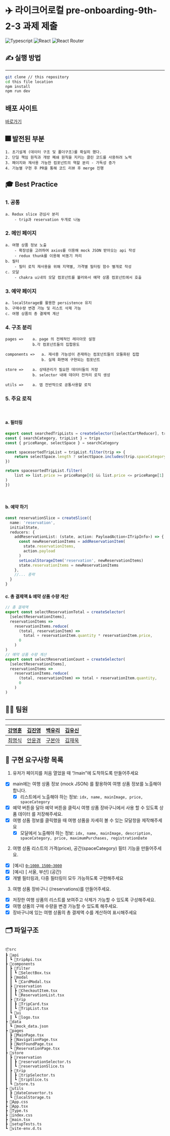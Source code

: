 # ✈️ 라이크어로컬 pre-onboarding-9th-2-3 과제 제출

<p>
<img alt="Typescript" src="https://img.shields.io/badge/Typescript-v4.9.4-3178C6?style=plastic&logoColor=white%22/%3E"/>
<img alt="React" src="https://img.shields.io/badge/React-v18.2.0-61DAFB?style=plastic&logo=react&logoColor=white"/>
<img alt="React Router" src="https://img.shields.io/badge/React Router-v6.8.0-CA4245?style=plastic&logo=reactrouter&logoColor=white"/>
</p>

## ✍ 실행 방법

---

```sh
git clone // this repository
cd this file location
npm install
npm run dev
```

## 배포 사이트

[바로가기](http://s3-deploy-cicd.s3-website.ap-northeast-2.amazonaws.com/)

## 🎆 발전된 부분

```
1. 초기설계 (데이터 구조 및 폴더구조)를 확실히 했다.
2. 단일 책임 원칙과 개방 폐쇄 원칙을 지키는 클린 코드를 사용하려 노력
3. 페이지와 재사용 가능한 컴포넌트의 역할 분리 - 가독성 증가
4. 기능별 구현 후 PR을 통해 코드 리뷰 후 merge 진행
```

## 🎓 Best Practice

### 1. 공통

    a. Redux slice 관심사 분리
        - trip과 reservation 두개로 나눔

### 2. 메인 페이지

    a. 여행 상품 정보 노출
        - 확장성을 고려하여 axios를 이용해 mock JSON 받아오는 api 작성
        - redux thunk를 이용해 비동기 처리
    b. 필터
        - 필터 로직 재사용을 위해 지역별, 가격별 필터링 함수 별개로 작성
    c. 모달
        - chakra ui내의 모달 컴포넌트를 불러와서 예약 상품 컴포넌트에서 호출

### 3. 예약 페이지

    a. localStorage를 활용한 persistence 유지
    b. 구매수량 변경 가능 및 리스트 삭제 가능
    c. 여행 상품의 총 결제액 계산

### 4. 구조 분리

    pages =>    a. page 의 전체적인 레이아웃 설정
                b.각 컴포넌트들의 집합용도

    components =>   a. 재사용 가능성이 존재하는 컴포넌트들의 모듈화된 집합
                    b. 실제 화면에 구현되는 컴포넌트

    store =>    a. 상태관리가 필요한 데이터들의 저장
                b. selector 내에 데이터 전처리 로직 생성

    utils =>    a. 앱 전반적으로 공통사용할 로직

### 5. 주요 로직

<br/>

#### a. 필터링

```typescript
export const searchedTripLists = createSelector([selectCartReducer], trips => {
const { searchCategory, tripList } = trips
const { priceRange, selectSpace } = searchCategory

const spacesortedTripList = tripList.filter(trip => {
    return selectSpace.length ? selectSpace.includes(trip.spaceCategory) : trip
})

return spacesortedTripList.filter(
    list => list.price >= priceRange[0] && list.price <= priceRange[1]
)
})
```

<br/>

#### b. 예약 하기

```typescript
const reservationSlice = createSlice({
  name: 'reservation',
  initialState,
  reducers: {
    addReservationList: (state, action: PayloadAction<ITripInfo>) => {
      const newReservationItems = addReservationItem(
        state.reservationItems,
        action.payload
      )
      setLocalStorageItem('reservation', newReservationItems)
      state.reservationItems = newReservationItems
    },
    //... 중략
  }
}
````

#### c. 총 결제액 & 예약 상품 수량 계산

```typescript
// 총 결제액
export const selectReservationTotal = createSelector(
  [selectReservationItems],
  reservationItems =>
    reservationItems.reduce(
      (total, reservationItem) =>
        total + reservationItem.quantity * reservationItem.price,
      0
    )
)
// 예약 상품 수량 계산
export const selectReservationCount = createSelector(
  [selectReservationItems],
  reservationItems =>
    reservationItems.reduce(
      (total, reservationItem) => total + reservationItem.quantity,
      0
    )
)
```

## 👨‍💻 팀원

---

| [강명훈](https://github.com/michoball) | [김진영](https://github.com/tbs01215)  |  [백유리](https://github.com/BaekYuri)  | [김유신](https://github.com/kysclient) |
| :------------------------------------: | :------------------------------------: | :-------------------------------------: | :------------------------------------: |
| [최명식](https://github.com/mysungsik) | [안윤경](https://github.com/skyhanull) | [구본아](https://github.com/bona373737) | [김재욱](https://github.com/WooGie911) |

## 📝 구현 요구사항 목록

1. 유저가 페이지를 처음 열었을 때 “/main”에 도착하도록 만들어주세요

- [x] main에는 여행 상품 정보 (mock JSON) 를 활용하여 여행 상품 정보를 노출해야합니다.
  - [x] 리스트에서 노출해야 하는 정보: `idx, name, mainImage, price, spaceCategory`
- [x] 예약 버튼을 달아 예약 버튼을 클릭시 여행 상품 장바구니에서 사용 할 수 있도록 상품 데이터
      를 저장해주세요.
- [x] 여행 상품 정보를 클릭했을 때 여행 상품을 자세히 볼 수 있는 모달창을 제작해주세요
  - [x] 모달에서 노출해야 하는 정보: `idx, name, mainImage, description, spaceCategory, price, maximumPurchases, registrationDate`

2. 여행 상품 리스트의 가격(price), 공간(spaceCategory) 필터 기능을 만들어주세요.

- [x] [예시) [ `0~1000`, `1500~3000`](가격)
- [x] [예시) [ 서울, 부산] (공간)
- [x] 개별 필터링과, 다중 필터링이 모두 가능하도록 구현해주세요

3. 여행 상품 장바구니 (/reservations)를 만들어주세요.

- [x] 저장한 여행 상품의 리스트를 보여주고 삭제가 가능할 수 있도록 구성해주세요.
- [x] 여행 상품의 구매 수량을 변경 가능할 수 있도록 해주세요.
- [x] 장바구니에 있는 여행 상품의 총 결제액 수를 계산하여 표시해주세요

## 🗂️ 파일구조

```

📦src
┣ 📂api
┃ ┗ 📜tripApi.tsx
┣ 📂components
┃ ┣ 📂filter
┃ ┃ ┗ 📜SelectBox.tsx
┃ ┣ 📂modal
┃ ┃ ┗ 📜CardModal.tsx
┃ ┣ 📂reservation
┃ ┃ ┣ 📜CheckoutItem.tsx
┃ ┃ ┗ 📜ReservationList.tsx
┃ ┣ 📂trip
┃ ┃ ┣ 📜TripCard.tsx
┃ ┃ ┗ 📜TripList.tsx
┃ ┗ 📂ui
┃ ┃ ┗ 📜logo.tsx
┣ 📂data
┃ ┗ 📜mock_data.json
┣ 📂pages
┃ ┣ 📜MainPage.tsx
┃ ┣ 📜NavigationPage.tsx
┃ ┣ 📜NotFoundPage.tsx
┃ ┗ 📜ReservationPage.tsx
┣ 📂store
┃ ┣ 📂reservation
┃ ┃ ┣ 📜reservationSelector.ts
┃ ┃ ┗ 📜reservationSlice.ts
┃ ┣ 📂trip
┃ ┃ ┣ 📜tripSelector.ts
┃ ┃ ┗ 📜tripSlice.ts
┃ ┗ 📜store.ts
┣ 📂utils
┃ ┣ 📜dateConvertor.ts
┃ ┗ 📜localStorage.ts
┣ 📜App.css
┣ 📜App.tsx
┣ 📜Type.ts
┣ 📜index.css
┣ 📜main.tsx
┣ 📜setupTests.ts
┗ 📜vite-env.d.ts


```
